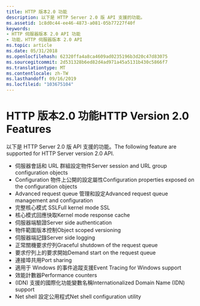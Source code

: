 ```yaml
---
title: HTTP 版本2.0 功能
description: 以下是 HTTP Server 2.0 版 API 支援的功能。
ms.assetid: 1c8d0c44-ee46-4873-a081-05b77227f40f
keywords:
- HTTP 伺服器版本 2.0 API 功能
- 功能，HTTP 伺服器版本 2.0 API
ms.topic: article
ms.date: 05/31/2018
ms.openlocfilehash: 62320ffa4a8ca4609ad0235196b3d20c47d83075
ms.sourcegitcommit: 2d531328b6ed82d4ad971a45a5131b430c5866f7
ms.translationtype: MT
ms.contentlocale: zh-TW
ms.lasthandoff: 09/16/2019
ms.locfileid: "103675104"
---
```

# <a name="http-version-20-features"></a><span data-ttu-id="f1071-105">HTTP 版本2.0 功能</span><span class="sxs-lookup"><span data-stu-id="f1071-105">HTTP Version 2.0 Features</span></span>

<span data-ttu-id="f1071-106">以下是 HTTP Server 2.0 版 API 支援的功能。</span><span class="sxs-lookup"><span data-stu-id="f1071-106">The following feature are supported for HTTP Server version 2.0 API.</span></span>

-   <span data-ttu-id="f1071-107">伺服器會話和 URL 群組設定物件</span><span class="sxs-lookup"><span data-stu-id="f1071-107">Server session and URL group configuration objects</span></span>
-   <span data-ttu-id="f1071-108">Configuration 物件上公開的設定屬性</span><span class="sxs-lookup"><span data-stu-id="f1071-108">Configuration properties exposed on the configuration objects</span></span>
-   <span data-ttu-id="f1071-109">Advanced request queue 管理和設定</span><span class="sxs-lookup"><span data-stu-id="f1071-109">Advanced request queue management and configuration</span></span>
-   <span data-ttu-id="f1071-110">完整核心模式 SSL</span><span class="sxs-lookup"><span data-stu-id="f1071-110">Full kernel mode SSL</span></span>
-   <span data-ttu-id="f1071-111">核心模式回應快取</span><span class="sxs-lookup"><span data-stu-id="f1071-111">Kernel mode response cache</span></span>
-   <span data-ttu-id="f1071-112">伺服器端驗證</span><span class="sxs-lookup"><span data-stu-id="f1071-112">Server side authentication</span></span>
-   <span data-ttu-id="f1071-113">物件範圍版本控制</span><span class="sxs-lookup"><span data-stu-id="f1071-113">Object scoped versioning</span></span>
-   <span data-ttu-id="f1071-114">伺服器端記錄</span><span class="sxs-lookup"><span data-stu-id="f1071-114">Server side logging</span></span>
-   <span data-ttu-id="f1071-115">正常關機要求佇列</span><span class="sxs-lookup"><span data-stu-id="f1071-115">Graceful shutdown of the request queue</span></span>
-   <span data-ttu-id="f1071-116">要求佇列上的要求開始</span><span class="sxs-lookup"><span data-stu-id="f1071-116">Demand start on the request queue</span></span>
-   <span data-ttu-id="f1071-117">連接埠共用</span><span class="sxs-lookup"><span data-stu-id="f1071-117">Port sharing</span></span>
-   <span data-ttu-id="f1071-118">適用于 Windows 的事件追蹤支援</span><span class="sxs-lookup"><span data-stu-id="f1071-118">Event Tracing for Windows support</span></span>
-   <span data-ttu-id="f1071-119">效能計數器</span><span class="sxs-lookup"><span data-stu-id="f1071-119">Performance counters</span></span>
-   <span data-ttu-id="f1071-120"> (IDN) 支援的國際化功能變數名稱</span><span class="sxs-lookup"><span data-stu-id="f1071-120">Internationalized Domain Name (IDN) support</span></span>
-   <span data-ttu-id="f1071-121">Net shell 設定公用程式</span><span class="sxs-lookup"><span data-stu-id="f1071-121">Net shell configuration utility</span></span>

 

 





